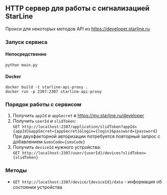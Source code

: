 ## HTTP сервер для работы с сигнализацией StarLine
Прокси для некоторых методов API из https://developer.starline.ru

### Запуск сервиса
#### Непосредственно 
`python main.py`
#### Docker
`docker build -t starline-api-proxy .`\
`docker run -p 2307:2307 starline-api-proxy`


### Порядок работы с сервисом
1. Получить `appId` и `appSecret` в https://my.starline.ru/developer
2. Получить `userId` и `slidToken`: \
`GET http://localhost:2307/application/slidToken?appId={appId}&appSecret={appSecret}&login={login}&password={password}` \
При двухфакторной авторизации потребуется повторный запрос с добавлением `&smsCode={smsCode}`
3. Получить `deviceId` нужного устройства: \
`GET http://localhost:2307/user/{userId}/devices?slidToken={slidToken}` 

### Методы
* `GET http://localhost:2307/device/{deviceId}/data` - информация об состоянии устройства
